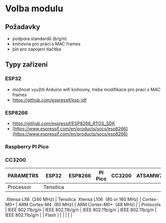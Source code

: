 # Volba modulu

## Požadavky

- podpora standardů (b/g/n)
- knihovna pro práci s MAC frames
- pin pro zapojení tlačítka

## Typy zařízení

### ESP32

- možnost využití Arduino wifi knihovny, treba modifikace pro praci s MAC frames
- https://github.com/espressif/esp-idf

### ESP8266

- https://github.com/espressif/ESP8266_RTOS_SDK
- [https://www.espressif.com/en/products/socs/esp8266](https://www.espressif.com/en/products/socs/esp8266)

### Raspberry PI Pico

### **CC3200**

| PARAMETRS | ESP32 | ESP8266 | PI Pico | CC3200 | ATSAMW25 |
| --- | --- | --- | --- | --- | --- |
| Processor | Tensilica
 Xtensa LX6
 (240 MHz) | Tensilica
 Xtensa L106
 (80 or 160 MHz) | Cortex-M0+ | ARM Cortex-M4
 (80 MHz) | ARM Cortex-M0+
 (48 MHz) |
| Protocols | IEEE 802.11b/g/n | IEEE 802.11b/g/n | IEEE 802.11b/g/n | IEEE 802.11b/g/n | IEEE 802.11b/g/n |
| Flash |  |  |  |  |  |